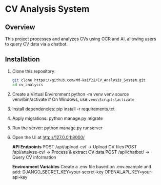 # CV Analysis System

## Overview
This project processes and analyzes CVs using OCR and AI, allowing users to query CV data via a chatbot.

## Installation
1. Clone this repository:
   ```sh
   git clone https://github.com/Md-kaif22/CV_Analysis_System.git
   cd cv_analysis
   
2. Create a Virtual Environment
     python -m venv venv
     source venv/bin/activate  # On Windows, use `venv\Scripts\activate`
   
3. Install dependencies:
     pip install -r requirements.txt
   
4. Apply migrations:
     python manage.py migrate
   
5. Run the server:
     python manage.py runserver
   
6. Open the UI at http://127.0.0.1:8000/

   **API Endpoints**
POST /api/upload-cv/ → Upload CV files
POST /api/analyze-cv/ → Process & extract CV data
POST /api/chatbot/ → Query CV information

   **Environment Variables**
Create a .env file based on .env.example and add:
    DJANGO_SECRET_KEY=your-secret-key
    OPENAI_API_KEY=your-api-key

